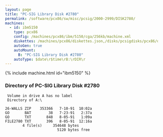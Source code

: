 ```yaml
---
layout: page
title: "PC-SIG Library Disk #2780"
permalink: /software/pcx86/sw/misc/pcsig/2000-2999/DISK2780/
machines:
  - id: ibm5150
    type: pcx86
    config: /machines/pcx86/ibm/5150/cga/256kb/machine.xml
    diskettes: /machines/pcx86/diskettes.json,/disks/pcsigdisks/pcx86/diskettes.json
    autoGen: true
    autoMount:
      B: "PC-SIG Library Disk #2780"
    autoType: $date\r$time\rB:\rDIR\r
---
```


{% include machine.html id="ibm5150" %}

### Directory of PC-SIG Library Disk #2780

     Volume in drive A has no label
     Directory of A:\

    26-WALLS ZIP    353366   7-10-91  10:02a
    GO       BAT        38   7-23-91   2:37a
    GO       TXT       848   8-05-91   1:09a
    FILE2780 TXT       396   8-05-91  12:16a
            4 file(s)     354648 bytes
                            5120 bytes free

